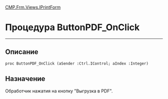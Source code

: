﻿---
Link: CMP.Frm.Views.IPrintForm.@ButtonPDF_OnClick
---

<!---  Навигация
[Имя проекта](#) :
-->
[CMP.Frm.Views.IPrintForm](Default)

# Процедура ButtonPDF_OnClick
---

## Описание

    proc ButtonPDF_OnClick (aSender :Ctrl.IControl; aIndex :Integer)

<!--
## Аргументы{#Args}

### Аргумент1

Описание аргумента 1
-->

## Назначение

Обработчик нажатия на кнопку "Выгрузка в PDF".

<!--
## Пример

    ButtonPDF_OnClick...
-->

